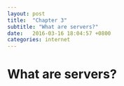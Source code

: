 ```yaml
---
layout: post
title:  "Chapter 3"
subtitle: "What are servers?"
date:   2016-03-16 18:04:57 +0800
categories: internet
---
```

# What are servers?
